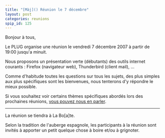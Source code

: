 ```yaml
---
title: "[Màj]() Réunion le 7 décembre"
layout: post
categories: reunions
spip_id: 125
---
```

Bonjour à tous,

Le PLUG organise une réunion le vendredi 7 décembre 2007 à partir de 19:00 jusqu'a minuit.

Nous proposons un présentation verte (débutants) des outils internet courants : Firefox (navigateur web), Thunderbird (client mail), …

Comme d'habitude toutes les questions sur tous les sujets, des plus simples aux plus spécifiques sont les bienvenues, nous tenterons d'y répondre le mieux possible.

Si vous souhaitez voir certains thèmes spécifiques abordés lors des prochaines réunions, [vous pouvez nous en parler](./contact.php).

----
La réunion se tiendra à La Bo\[a\]te.

Selon la tradition de l'auberge espagnole, les participants à la réunion sont invités à apporter un petit quelque chose à boire et/ou à grignoter.